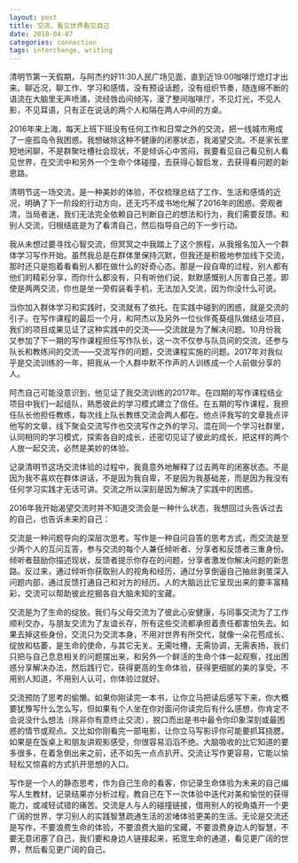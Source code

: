 ```yaml
---
layout: post
title: 交流，看见世界看见自己
date: 2018-04-07
categories: connection
tags: interchange, writing
---
```



清明节第一天假期，与阿杰约好11:30人民广场见面，直到近19:00咖啡厅熄灯才出来。聊近况，聊工作、学习和感情，没有预设话题，没有组织节奏，随连绵不断的语流在大脑里无声喷涌，流经唇齿间倾泻，漫了整间咖啡厅，不见灯光，不见人影，不见耳语，只有正在说话的两个人和隔在两人中间的方桌。

2016年来上海，每天上班下班没有任何工作和日常之外的交流，把一线城市用成了一座孤岛令我困惑。我想破除这种不健康的闭塞状态，我渴望交流。不是家长里短地闲聊，不是群聚吐槽社会现状，不是倾诉心中苦闷，我要看见自己看见别人看见世界，在交流中和另外一个生命个体碰撞，去获得心智启发，去获得看问题的新思路。

清明节这一场交流，是一种美妙的体验，不仅梳理总结了工作、生活和感情的近况，明确了下一阶段的行动方向，还无巧不成书地化解了2016年的困惑。旁观者清，当局者迷，我们无法完全依赖自己判断自己的想法和行为，我们需要反馈。和别人交流，归根结底是为了看清自己，然后指导自己的下一步行动。

我从未想过要寻找心智交流，但冥冥之中我踏上了这个旅程，从我报名加入一个群体学习写作开始。虽然我总是在群体里保持沉默，但我还是积极地参加线下交流，那时还只是抱着看看别人都在做什么的好奇心态。那是一段自卑的过程，别人都有他们的精彩分享，而你什么都没有，只有听他们说，默默感慨别人厉害自己差。即使是两两交流，你也是坐一旁假装看手机，无法加入交流，因为你没什么可说。

当你加入群体学习和实践时，交流就有了依托。在实践中碰到的困惑，就是交流的引子。在写作课程的最后一个月，和阿杰以及另外一位伙伴菟葵组队做结业项目，我们的项目成果见证了这种实践中的交流——交流就是为了解决问题。10月份我又参加了下一期的写作课程担任写作队长，这一次不仅参与队员间的交流，还参与队长和教练间的交流——交流写作的问题，交流课程实施的问题。2017年对我似乎是交流训练的一年，把我从一个人群中默不作声的人训练成一个人前做分享的人。

阿杰自己可能没意识到，他见证了我交流训练的2017年。在四期的写作课程结业项目中我们一起组队，熟悉彼此的学习模式建立了信任。在五期的写作课程，我担任队长他担任教练，每次线上队长教练交流会两人都在。他点评我写的文章我点评他写的文章，线下聚会交流写作也交流写作之外的学习。混在同一个学习社群里，认同相同的学习模式，探索各自的成长，还密切见证了彼此的成长，把这样的两个人放一起交流，必然是美妙的体验。

记录清明节这场交流体验的过程中，我竟意外地解释了过去两年的闭塞状态。不是因为我不喜欢在群体讲话，不是因为我自卑，不是因为我基础差，而是因为我没有任何学习实践才无话可讲。交流之所以深刻是因为解决了实践中的困惑。

2016年我开始渴望交流时并不知道交流会是一种什么状态，我想回过头告诉过去的自己，也告诉未来的自己：

交流是一种问题导向的深层次思考。写作是一种自问自答的思考方式，而交流是至少两个人的互问互答，参与交流的每个人兼任倾听者、分享者和反馈者三重身份。倾听者鼓励你描述现状，反馈者提示你存在的问题，分享者激发你解决问题的新思路。反过来，通过倾听你获取别人的视角和经历，通过分享倒逼自己抽丝剥茧深入问题内部，通过反馈打通自己和对方的经历。人的大脑远比它呈现出来的要丰富精彩，交流可以帮助彼此挖掘各自大脑未知的宝藏。

交流是为了生命的绽放。我们与父母交流为了彼此心安健康，与同事交流为了工作顺利交办，与朋友交流为了友谊长存，所有这些交流都承担着责任都害怕失去。如果去掉这些身份，交流只为交流本身，不用对世界有所交代，就像一朵花苞成长、绽放和枯萎，是生命的使命，与其它无关。无需吐槽，无需协调，无需表扬，我们只把与自己息息相关的问题摆出来，和另外一个鲜活的生命个体一起观察，找出困惑分享解决办法，然后践行它，获得更高的生命体验，获得更细腻的美的享受。不用别人知道，不用别人认可，你体验过就好。

交流预防了思考的偷懒。如果你刚读完一本书，让你立马把读后感写下来，你大概要犹豫写什么怎么写，但如果有个人坐在你对面问你读完后有什么感想，你肯定不会说没什么想法（除非你有意终止交流），脱口而出是书中最令你印象深刻或最困惑的情节或观点。又比如你刚看完一部电影，让你立马写影评你可能要抓耳挠腮，如果是在饭桌上和朋友讲观影感受，你很容易滔滔不绝。大脑吸收的比它知道的要多很多，在着急倒出来之前，还不如先一点点扒开。交流让写作更容易，它能以愉轻松又惊喜的方式扒开思想的入口。

写作是一个人的静态思考，作为自己生命的看客，你记录生命体验为未来的自己编写人生教材，记录结果亦分析过程，教自己在下一次体验中迭代对美和愉悦的获得能力，或减轻试错的痛苦。交流是人与人的碰撞链接，借用别人的视角撬开一个更广阔的世界，学习别人的实践智慧疏通生活的淤堵体验更美的生活。无论是交流还是写作，不要浪费生命的体验，不要浪费大脑的宝藏，不要浪费身边人的智慧，不要无意闭塞了自己，我们要和身边人链接起来，拓宽生命的通道，看见更广阔的世界，然后看见更广阔的自己。










